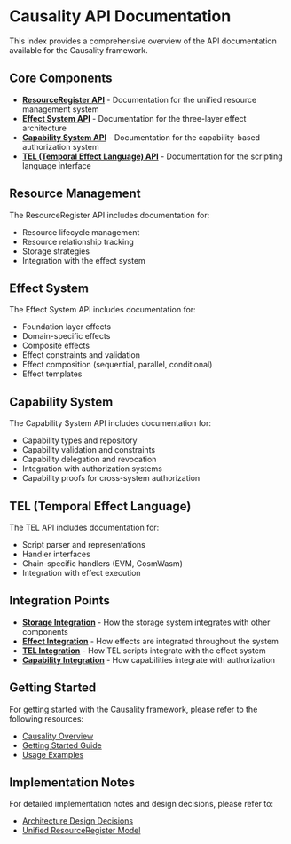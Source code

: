 # Causality API Documentation

This index provides a comprehensive overview of the API documentation available for the Causality framework.

## Core Components

- [**ResourceRegister API**](resource_register_api.md) - Documentation for the unified resource management system
- [**Effect System API**](effect_system_api.md) - Documentation for the three-layer effect architecture
- [**Capability System API**](capability_system_api.md) - Documentation for the capability-based authorization system
- [**TEL (Temporal Effect Language) API**](tel_api.md) - Documentation for the scripting language interface

## Resource Management

The ResourceRegister API includes documentation for:

- Resource lifecycle management
- Resource relationship tracking
- Storage strategies
- Integration with the effect system

## Effect System

The Effect System API includes documentation for:

- Foundation layer effects
- Domain-specific effects
- Composite effects
- Effect constraints and validation
- Effect composition (sequential, parallel, conditional)
- Effect templates

## Capability System

The Capability System API includes documentation for:

- Capability types and repository
- Capability validation and constraints
- Capability delegation and revocation
- Integration with authorization systems
- Capability proofs for cross-system authorization

## TEL (Temporal Effect Language)

The TEL API includes documentation for:

- Script parser and representations
- Handler interfaces
- Chain-specific handlers (EVM, CosmWasm)
- Integration with effect execution

## Integration Points

- [**Storage Integration**](storage_integration.md) - How the storage system integrates with other components
- [**Effect Integration**](effect_integration.md) - How effects are integrated throughout the system
- [**TEL Integration**](tel_integration.md) - How TEL scripts integrate with the effect system
- [**Capability Integration**](capability_integration.md) - How capabilities integrate with authorization

## Getting Started

For getting started with the Causality framework, please refer to the following resources:

- [Causality Overview](../overview.md)
- [Getting Started Guide](../getting_started.md)
- [Usage Examples](../examples/index.md)

## Implementation Notes

For detailed implementation notes and design decisions, please refer to:

- [Architecture Design Decisions](../architecture_design_decisions.md)
- [Unified ResourceRegister Model](../resource_register_unified_model.md) 
